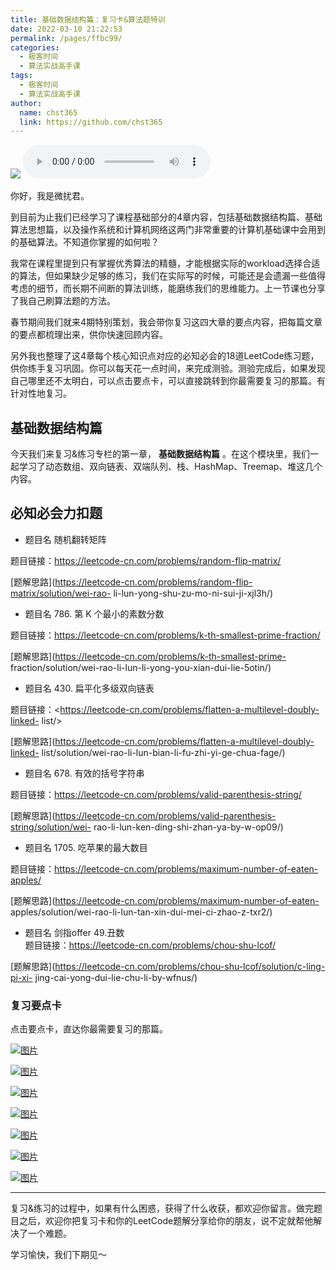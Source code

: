 ```yaml
---
title: 基础数据结构篇：复习卡&算法题特训
date: 2022-03-10 21:22:53
permalink: /pages/ffbc99/
categories: 
  - 极客时间
  - 算法实战高手课
tags: 
  - 极客时间
  - 算法实战高手课
author: 
  name: chst365
  link: https://github.com/chst365
---
```

![](https://cdn.jsdelivr.net/gh/chst365/bolgImgs/imgs/topImgs/406.jpg)
<audio title="即学即练.基础数据结构篇：复习卡&算法题特训" src="https://static001.geekbang.org/resource/audio/d6/d3/d60bc4cf519af7d6b0a0yya92064e9d3.mp3" controls="controls"></audio> 


你好，我是微扰君。

到目前为止我们已经学习了课程基础部分的4章内容，包括基础数据结构篇、基础算法思想篇，以及操作系统和计算机网络这两门非常重要的计算机基础课中会用到的基础算法。不知道你掌握的如何啦？

我常在课程里提到只有掌握优秀算法的精髓，才能根据实际的workload选择合适的算法，但如果缺少足够的练习，我们在实际写的时候，可能还是会遗漏一些值得考虑的细节，而长期不间断的算法训练，能磨练我们的思维能力。上一节课也分享了我自己刷算法题的方法。

春节期间我们就来4期特别策划，我会带你复习这四大章的要点内容，把每篇文章的要点都梳理出来，供你快速回顾内容。

另外我也整理了这4章每个核心知识点对应的必知必会的18道LeetCode练习题，供你练手复习巩固。你可以每天花一点时间，来完成测验。测验完成后，如果发现自己哪里还不太明白，可以点击要点卡，可以直接跳转到你最需要复习的那篇。有针对性地复习。

## 基础数据结构篇

今天我们来复习&练习专栏的第一章， **基础数据结构篇**
。在这个模块里，我们一起学习了动态数组、双向链表、双端队列、栈、HashMap、Treemap、堆这几个内容。

## 必知必会力扣题

  * 题目名 随机翻转矩阵

题目链接：<https://leetcode-cn.com/problems/random-flip-matrix/>

[题解思路](https://leetcode-cn.com/problems/random-flip-matrix/solution/wei-rao-
li-lun-yong-shu-zu-mo-ni-sui-ji-xjl3h/)

  * 题目名 786. 第 K 个最小的素数分数

题目链接：<https://leetcode-cn.com/problems/k-th-smallest-prime-fraction/>

[题解思路](https://leetcode-cn.com/problems/k-th-smallest-prime-
fraction/solution/wei-rao-li-lun-li-yong-you-xian-dui-lie-5otin/)

  * 题目名 430. 扁平化多级双向链表

题目链接：<https://leetcode-cn.com/problems/flatten-a-multilevel-doubly-linked-
list/>

[题解思路](https://leetcode-cn.com/problems/flatten-a-multilevel-doubly-linked-
list/solution/wei-rao-li-lun-bian-li-fu-zhi-yi-ge-chua-fage/)

  * 题目名 678. 有效的括号字符串

题目链接：<https://leetcode-cn.com/problems/valid-parenthesis-string/>

[题解思路](https://leetcode-cn.com/problems/valid-parenthesis-string/solution/wei-
rao-li-lun-ken-ding-shi-zhan-ya-by-w-op09/)

  * 题目名 1705. 吃苹果的最大数目

题目链接：<https://leetcode-cn.com/problems/maximum-number-of-eaten-apples/>

[题解思路](https://leetcode-cn.com/problems/maximum-number-of-eaten-
apples/solution/wei-rao-li-lun-tan-xin-dui-mei-ci-zhao-z-txr2/)

  * 题目名 剑指offer 49.丑数  
题目链接：<https://leetcode-cn.com/problems/chou-shu-lcof/>

[题解思路](https://leetcode-cn.com/problems/chou-shu-lcof/solution/c-ling-pi-xi-
jing-cai-yong-dui-lie-chu-li-by-wfnus/)

### 复习要点卡

点击要点卡，直达你最需要复习的那篇。

[![图片](https://static001.geekbang.org/resource/image/cb/53/cb7131f50057ba4b9a17da5dd9427453.jpg?wh=1242x2208)](https://time.geekbang.org/column/article/466065)

[![图片](https://static001.geekbang.org/resource/image/3f/39/3fe60yy97982e234c4438b2aef4ddd39.jpg?wh=1242x2208)](https://time.geekbang.org/column/article/467464)

[![图片](https://static001.geekbang.org/resource/image/d9/2b/d90b94201864fa504fef317e78e1712b.jpg?wh=1242x2208)](https://time.geekbang.org/column/article/468507)

[![图片](https://static001.geekbang.org/resource/image/29/0a/296c801b7c1b2247740a85327c2f360a.jpg?wh=1242x2208)](https://time.geekbang.org/column/article/469504)

[![图片](https://static001.geekbang.org/resource/image/53/ef/53c1b3e3c4a1cb3ffd51f77971b347ef.jpg?wh=1242x2208)](https://time.geekbang.org/column/article/470403)

[![图片](https://static001.geekbang.org/resource/image/1d/16/1d0f1bbecc335a0e36d5307fce8c0916.jpg?wh=1242x2208)](https://time.geekbang.org/column/article/471434)

[![图片](https://static001.geekbang.org/resource/image/0e/72/0e3d57f4f9fa5f11f50b1f3aba574272.jpg?wh=1242x2208)](https://time.geekbang.org/column/article/472166)

* * *

复习&练习的过程中，如果有什么困惑，获得了什么收获，都欢迎你留言。做完题目之后，欢迎你把复习卡和你的LeetCode题解分享给你的朋友，说不定就帮他解决了一个难题。

学习愉快，我们下期见～

